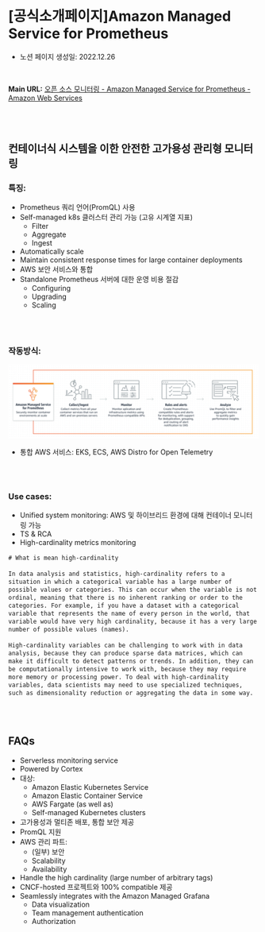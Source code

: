 # [공식소개페이지]Amazon Managed Service for Prometheus

- 노션 페이지 생성일: 2022.12.26

<br>


**Main URL:**  [오픈 소스 모니터링 - Amazon Managed Service for Prometheus - Amazon Web Services](https://aws.amazon.com/ko/prometheus/)

<br>
<br>

## 컨테이너식 시스템을 이한 안전한 고가용성 관리형 모니터링

### 특징:

- Prometheus 쿼리 언어(PromQL) 사용
- Self-managed k8s 클러스터 관리 가능 (고유 시계열 지표)
  - Filter
  - Aggregate
  - Ingest
- Automatically scale
- Maintain consistent response times for large container deployments
- AWS 보안 서비스와 통합
- Standalone Prometheus 서버에 대한 운영 비용 절감
  - Configuring
  - Upgrading
  - Scaling

<br>

<br>

### 작동방식:

![Untitled](Image_source/HTW.png)

- 통합 AWS 서비스: EKS, ECS, AWS Distro for Open Telemetry

<br>
<br>

### Use cases:

- Unified system monitoring: AWS 및 하이브리드 환경에 대해 컨테이너 모니터링 가능
- TS & RCA
- High-cardinality metrics monitoring

```
# What is mean high-cardinality

In data analysis and statistics, high-cardinality refers to a situation in which a categorical variable has a large number of possible values or categories. This can occur when the variable is not ordinal, meaning that there is no inherent ranking or order to the categories. For example, if you have a dataset with a categorical variable that represents the name of every person in the world, that variable would have very high cardinality, because it has a very large number of possible values (names).

High-cardinality variables can be challenging to work with in data analysis, because they can produce sparse data matrices, which can make it difficult to detect patterns or trends. In addition, they can be computationally intensive to work with, because they may require more memory or processing power. To deal with high-cardinality variables, data scientists may need to use specialized techniques, such as dimensionality reduction or aggregating the data in some way.
```

<br>
<br>

## FAQs

- Serverless monitoring service
- Powered by Cortex
- 대상:
    - Amazon Elastic Kubernetes Service
    - Amazon Elastic Container Service
    - AWS Fargate (as well as)
    - Self-managed Kubernetes clusters
- 고가용성과 멀티존 배포, 통합 보안 제공
- PromQL 지원
- AWS 관리 파트:
    - (일부) 보안
    - Scalability
    - Availability
- Handle the high cardinality (large number of arbitrary tags)
- CNCF-hosted 프로젝트와 100% compatible 제공
- Seamlessly integrates with the Amazon Managed Grafana
    - Data visualization
    - Team management authentication
    - Authorization